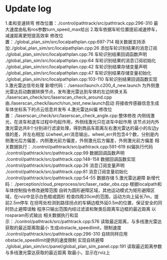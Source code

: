 # Update log
1.柔和变速转弯
修改位置：./control/pathtrack/src/pathtrack.cpp:296-310 最大速度由私有ros参数turn_speed_max给出
2.取车依据车轮位置提前减速停车，减速距离更短提高效率
修改位置：./global_plan_sim/src/localpathplan.cpp:697-714
相关数据支持添加:./global_plan_sim/src/localpathplan.cpp:26 添加车轮识别结果的消息订阅
                ./global_plan_sim/src/localpathplan.cpp:76 车轮识别结果回调函数声明
                ./global_plan_sim/src/localpathplan.cpp:64 车轮识别结果的消息订阅初始化
                ./global_plan_sim/src/localpathplan.cpp:42 车轮识别结果存储变量声明
                ./global_plan_sim/src/localpathplan.cpp:47 车轮识别结果存储变量初始化
                ./global_plan_sim/src/localpathplan.cpp:103-110 车轮识别结果回调函数实现
3.激光雷达信号处理
新增代码：./sensor/launch.c200_4_new.launch 为外侧激光雷达启动数据转换节点，发布激光雷达到车体的左边转换关系
         ./laserscan_check/src/laserscan_check_around.cpp 由./laserscan_check/launch/run_test_new.launch启动
                                                          将接收传感器信息生成车体坐标系下的点云信息并发布
4.激光雷达纠偏
修改位置：./laserscan_check/src/laserscan_check_angle.cpp:整体修改 
            内侧线激光，在进车和退车过程中均起作用，外侧线激光只在进车中起作用
            该节点对内外激光雷达共8个分别进行滤波处理，得到商品车距离左右激光雷达的最小的左边y值的差，并左右相加
            以wheel_err消息输出，wheel_err共包含4个数，分别是内侧激光后方偏差，内侧激光前方偏差，外侧激光后方偏差，外侧激光前方偏差
相关数据执行：./control/pathtrack/src/pathtrack.cpp:591-619 纠偏执行代码
             ./control/pathtrack/src/pathtrack.cpp:99 数据回调函数声明
             ./control/pathtrack/src/pathtrack.cpp:148-158 数据回调函数实现
             ./control/pathtrack/src/pathtrack.cpp:26 消息订阅变量声明
             ./control/pathtrack/src/pathtrack.cpp:81 消息订阅变量初始化
             ./control/pathtrack/src/pathtrack.cpp:54-55 数据存储
5.激光雷达避障
新增代码：./perception/cloud_preprocess/src/laser_radar_obs.cpp
         根据localpath和车体控制指令修改避障范围
         自转为圆形避障区域，其他运动模式为矩形避障区域，在rviz中显示白色框或圆形
         检查四周20cm的范围，运动方向上延长7m，提前2.5m停车
         在拐弯处检测到路径拐点的车辆边框外延0.5m的位置，保证安全的同时防止避障误触
         程序只输出范围内经过滤波和聚类后距离车边框的最近距离 以rosparam形式输出
相关数据执行和显示：./control/pathtrack/src/pathtrack.cpp:576 读取最近距离，与多线激光雷达获取的最近距离取最小
                                                             生成obstacle_speedlimit，限制速度
                  ./control/pathtrack/src/pathtrack.cpp:296-310 自转同样应用obstacle_speedlimit提供的速度限制
                                                                实现自转避障
                  ./global_plan_sim/src/panel/global_plan_sim_panel.cpp:191 读取最近距离参数与多线激光雷达获取的最近距离
                                                                            取最小，显示在rviz上
